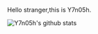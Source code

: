 Hello stranger,this is Y7n05h.

![Y7n05h's github stats](https://github-readme-stats.vercel.app/api?username=anuraghazra&show_icons=true&theme=radical)
